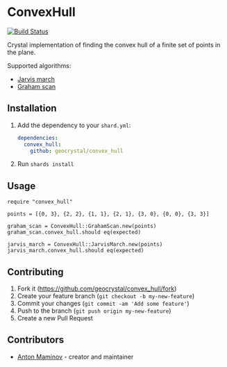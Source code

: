 # ConvexHull

[![Build Status](https://travis-ci.org/geocrystal/convex_hull.svg?branch=master)](https://travis-ci.org/geocrystal/convex_hull)

Crystal implementation of finding the convex hull of a finite set of points in the plane.

Supported algorithms:

- [Jarvis march](https://en.wikipedia.org/wiki/Gift_wrapping_algorithm)
- [Graham scan](https://en.wikipedia.org/wiki/Graham_scan)

## Installation

1. Add the dependency to your `shard.yml`:

   ```yaml
   dependencies:
     convex_hull:
       github: geocrystal/convex_hull
   ```

2. Run `shards install`

## Usage

```crystal
require "convex_hull"

points = [{0, 3}, {2, 2}, {1, 1}, {2, 1}, {3, 0}, {0, 0}, {3, 3}]

graham_scan = ConvexHull::GrahamScan.new(points)
graham_scan.convex_hull.should eq(expected)

jarvis_march = ConvexHull::JarvisMarch.new(points)
jarvis_march.convex_hull.should eq(expected)
```

## Contributing

1. Fork it (<https://github.com/geocrystal/convex_hull/fork>)
2. Create your feature branch (`git checkout -b my-new-feature`)
3. Commit your changes (`git commit -am 'Add some feature'`)
4. Push to the branch (`git push origin my-new-feature`)
5. Create a new Pull Request

## Contributors

- [Anton Maminov](https://github.com/mamantoha) - creator and maintainer
